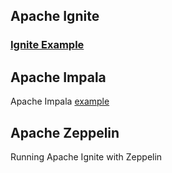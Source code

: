 
## Apache Ignite
### [Ignite Example](Ignite.md)

## Apache Impala
Apache Impala [example](../../../ApacheSpark/Impala.md) 


## Apache Zeppelin
Running Apache Ignite with Zeppelin



